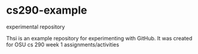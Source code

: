 # cs290-example
experimental repository

Thsi is an example repository for experimenting with GitHub.
It was created for OSU cs 290 week 1 assignments/activities
